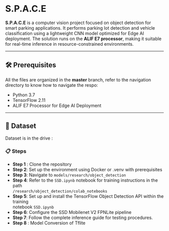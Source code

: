 # S.P.A.C.E

**S.P.A.C.E** is a computer vision project focused on object detection for smart parking applications. It performs parking lot detection and vehicle classification using a lightweight CNN model optimized for Edge AI deployment. The solution runs on the **ALIF E7 processor**, making it suitable for real-time inference in resource-constrained environments.

---

## 🛠 Prerequisites

All the files are organized in the **master** branch, refer to the navigation directory to know how to navigate the respo:

- Python 3.7  
- TensorFlow 2.11  
- ALIF E7 Processor for Edge AI Deployment

---

## 📁 Dataset

Dataset is in the drive : 



### 📋 Steps

- **Step 1** : Clone the repository 
- **Step 2**: Set up the environment using Docker or .venv with prerequisites  
- **Step 3**: Navigate to `models/research/object_detection`  
- **Step 4**: Refer to the `SSD.ipynb` notebook for training instructions in the path  
  `/research/object_detection/colab_notebooks`  
- **Step 5**: Set up and install the TensorFlow Object Detection API within the training  
  notebook `SSD.ipynb`  
- **Step 6**: Configure the SSD Mobilenet V2 FPNLite pipeline  
- **Step 7**: Follow the complete inference guide for testing procedures.  
- **Step 8** : Model Conversion of Tflite  
